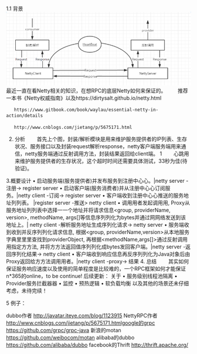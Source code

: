 1.1 背景
![avatar](netty.png)
　　最近一直在看Netty相关的知识，在想RPC的底层Netty如何来保证的。
　　推荐一本书《Netty权威指南》以及https://dirtysalt.github.io/netty.html

       https://www.gitbook.com/book/waylau/essential-netty-in-action/details

       http://www.cnblogs.com/jietang/p/5675171.html

2. 分析
　　首先上个图，封装/解析模块是用来维护服务提供者的IP列表、生存状况、服务接口以及封装request解析response，netty客户端服务端用来通信，netty服务端通过反射调用方法，封装结果返回给client端。
1
　　心跳用来维护服务提供者的生存状况，这个超时时间还需要具体测试，33秒为佳(待验证)。

3.概要设计
   • 启动服务端(服务提供者)并发布服务到注册中⼼心。|netty server -注册-> register server
   • 启动客户端(服务消费者)并从注册中⼼心订阅服务。|netty client -订阅-> register server
   • 客户端收到注册中⼼心推送的服务地址列列表。    |register server -推送> netty client
   • 调⽤用者发起调⽤用, Proxy从服务地址列列表中选择⼀一个地址并将请求信息<group, providerName, version>, methodName, args[]等信息序列列化为bytes并通过⽹网络发送到该地址上。| netty client -解析服务地址生成序列化请求-> netty server
   • 服务端收到收到并反序列列化请求信息, 根据<group, providerName,version>从本地服务字典⾥里里查找到providerObject, 再根据<methodName,args[]>通过反射调⽤用指定⽅方法, 并将⽅方法返回值序列列化成bytes发回客户端。|netty server -返回序列化结果-> netty client
   • 客户端收到响应信息再反序列列化为Java对象后由Proxy返回给⽅方法调⽤用者。|netty client -proxy-> 结果
4. 总结
　　其实如何保证服务响应速度以及使用的简单程度是比较难的，一个RPC框架如何才能保证n*365的online，to be continue!
后续更新：
关于
• 服务级别线程池隔离
• Provider服务拦截器器
• 监控
• 预热逻辑
• 软负载均衡
以及其他的场景还未仔细考虑，未待完续！



5 例子：

dubbo作者 http://javatar.iteye.com/blog/1123915 NettyRPC作者 http://www.cnblogs.com/jietang/p/5675171.htmlgoogle的grpc https://github.com/grpc/grpc-java 新浪的motan https://github.com/weibocom/motan alibaba的dubbo https://github.com/alibaba/dubbo facebook的Thrift http://thrift.apache.org/



